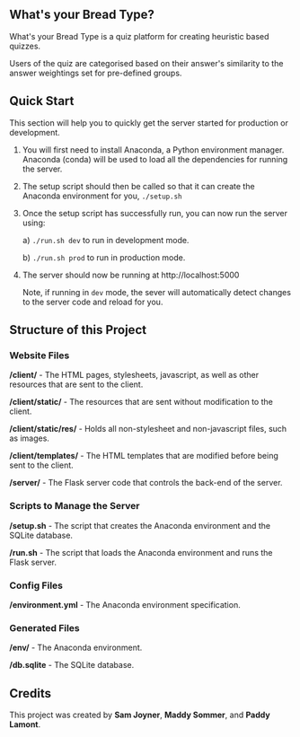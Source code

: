 What's your Bread Type?
-----------------------

What's your Bread Type is a quiz platform for creating heuristic based quizzes.

Users of the quiz are categorised based on their answer's
similarity to the answer weightings set for pre-defined groups.


Quick Start
-----------
This section will help you to quickly get the server started for production or development.

1. You will first need to install Anaconda, a Python environment manager.
   Anaconda (conda) will be used to load all the dependencies for running the server.

2. The setup script should then be called so that it can create the Anaconda environment for you,
   ```./setup.sh```

3. Once the setup script has successfully run, you can now run the server using:
   
   a) `./run.sh dev` to run in development mode.
   
   b) `./run.sh prod` to run in production mode.

4. The server should now be running at http://localhost:5000
   
   Note, if running in `dev` mode, the sever will automatically detect changes to the server code and reload for you.


Structure of this Project
-------------------------

### Website Files

**/client/** - The HTML pages, stylesheets, javascript, as well as other resources that are sent to the client.

**/client/static/** - The resources that are sent without modification to the client.

**/client/static/res/** - Holds all non-stylesheet and non-javascript files, such as images.

**/client/templates/** - The HTML templates that are modified before being sent to the client.

**/server/** - The Flask server code that controls the back-end of the server.


### Scripts to Manage the Server

**/setup.sh** - The script that creates the Anaconda environment and the SQLite database.

**/run.sh** - The script that loads the Anaconda environment and runs the Flask server.


### Config Files

**/environment.yml** - The Anaconda environment specification.


### Generated Files

**/env/** - The Anaconda environment.

**/db.sqlite** - The SQLite database.


Credits
-------
This project was created by **Sam Joyner**, **Maddy Sommer**, and **Paddy Lamont**.
